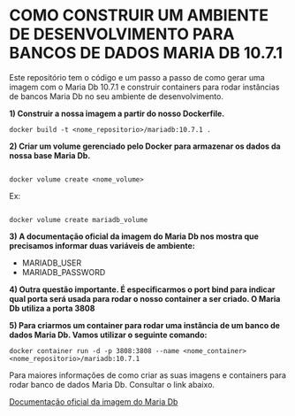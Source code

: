 # COMO CONSTRUIR UM AMBIENTE DE DESENVOLVIMENTO PARA BANCOS DE DADOS MARIA DB 10.7.1

Este repositório tem o código e um passo a passo de como gerar uma imagem com o Maria Db 10.7.1 e construir containers para rodar instâncias de bancos Maria Db no seu ambiente de desenvolvimento.

**1) Construir a nossa imagem a partir do nosso Dockerfile.**

```docker
docker build -t <nome_repositorio>/mariadb:10.7.1 .

```
**2) Criar um volume gerenciado pelo Docker para armazenar os dados da nossa base Maria Db.**

```docker

docker volume create <nome_volume>

```
Ex:
```docker

docker volume create mariadb_volume

```
**3) A documentação oficial da imagem do Maria Db nos mostra que precisamos informar duas variáveis de ambiente:**

* MARIADB_USER
* MARIADB_PASSWORD

**4) Outra questão importante. É especificarmos o port bind para indicar qual porta será usada para rodar o nosso container a ser criado. O Maria Db utiliza a porta 3808**

**5) Para criarmos um container para rodar uma instância de um banco de dados Maria Db. Vamos utilizar o seguinte comando:**

```docker
docker container run -d -p 3808:3808 --name <nome_container> <nome_repositorio>/mariadb:10.7.1

```

Para maiores informações de como criar as suas imagens e containers para rodar banco de dados Maria Db. Consultar o link abaixo.

[Documentação oficial da imagem do Maria Db](https://hub.docker.com/_/mariadb)



 

